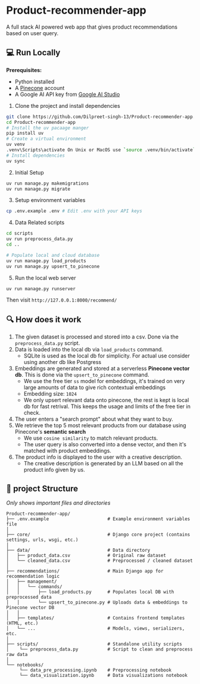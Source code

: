 # Product-recommender-app

A full stack AI powered web app that gives product recommendations based on user query.

## 💻 Run Locally

**Prerequisites:**

- Python installed
- A [Pinecone](https://www.pinecone.io/) account
- A Google AI API key from [Google AI Studio](https://aistudio.google.com/app/api-keys)

1. Clone the project and install dependencies

```bash
git clone https://github.com/Dilpreet-singh-13/Product-recommender-app.git
cd Product-recommender-app
# Install the uv pacaage manger
pip install uv
# Create a virtual environment
uv venv
.venv\Scripts\activate On Unix or MacOS use `source .venv/bin/activate`
# Install dependencies
uv sync
```

2. Initial Setup

```bash
uv run manage.py makemigrations
uv run manage.py migrate
```

3. Setup environment variables

```bash
cp .env.example .env # Edit .env with your API keys
```

4. Data Related scripts

```bash
cd scripts
uv run preprocess_data.py
cd ..

# Populate local and cloud database
uv run manage.py load_products
uv run manage.py upsert_to_pinecone
```

5. Run the local web server

```bash
uv run manage.py runserver
```

Then visit `http://127.0.0.1:8000/recommend/`

## 🔍 How does it work

1. The given dataset is processed and stored into a csv. Done via the `preprocess_data.py` script.
2. Data is loaded into the local db via `load_products` command.
    - SQLite is used as the local db for simplicity. For actual use consider using another db like Postgress
3. Embeddings are generated and stored at a serverless **Pinecone vector db**. This is done via the `upsert_to_pinecone`
   command.
    - We use the free tier `ss` model for embeddings, it's trained on very large amounts of data to give rich contextual
      embeddings
    - Embedding size: `1024`
    - We only upsert relevant data onto pinecone, the rest is kept is local db for fast retrival. This keeps the usage
      and limits of the free tier in check.
4. The user enters a "search prompt" about what they want to buy.
5. We retrieve the top 5 most relevant products from our database using Pinecone's **semantic search**
    - We use `cosine similarity` to match relevant products.
    - The user query is also converted into a dense vector, and then it's matched with product embeddings.
6. The product info is displayed to the user with a creative description.
    - The creative description is generated by an LLM based on all the product info given by us.

## 📁 project Structure

*Only shows important files and directories*

```
Product-recommender-app/
├── .env.example                      # Example environment variables file
│
├── core/                             # Django core project (contains settings, urls, wsgi, etc.)
│
├── data/                             # Data directory
│   ├── product_data.csv              # Original raw dataset
│   └── cleaned_data.csv              # Preprocessed / cleaned dataset
│
├── recommendations/                  # Main Django app for recommendation logic
│   ├── management/
│   │   └── commands/
│   │       ├── load_products.py      # Populates local DB with preprocessed data
│   │       └── upsert_to_pinecone.py # Uploads data & embeddings to Pinecone vector DB
│   │
│   ├── templates/                    # Contains frontend templates (HTML, etc.)
│   └── ...                           # Models, views, serializers, etc.
│
├── scripts/                          # Standalone utility scripts
│    └── preprocess_data.py           # Script to clean and preprocess raw data
│ 
└── notebooks/
     └── data_pre_processing.ipynb    # Preprocessing notebook
     └── data_visualization.ipynb     # Data visualizations notebook         
```